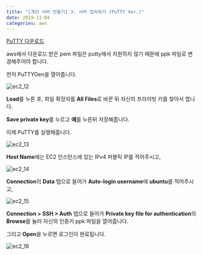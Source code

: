 ```yaml
---
title: "[개인 서버 만들기] 3. 서버 접속하기 (PuTTY Ver.)"
date: 2019-11-04
categories: aws
---
```


[PuTTY 다운로드](https://putty.ko.softonic.com/)

aws에서 다운로드 받은 pem 파일은 putty에서 지원하지 않기 때문에 ppk 파일로 변경해주어야 합니다.

먼저 PuTTYGen을 열어줍니다.

![ec2_12](https://user-images.githubusercontent.com/26007107/68112823-9afafb80-ff35-11e9-8afd-6c552ca82e3d.png)

**Load**를 누른 후, 파일 확장자를 **All Files**로 바꾼 뒤 자신의 프라이빗 키를 찾아서 엽니다.

**Save private key**를 누르고 **예**를 누른뒤 저장해줍니다.

이제 PuTTY를 실행해줍니다.

![ec2_13](https://user-images.githubusercontent.com/26007107/68112959-f200d080-ff35-11e9-8939-b5c3961d719c.png)

**Host Name**에는 EC2 인스턴스에 있는 IPv4 퍼블릭 IP를 적어주시고,

![ec2_14](https://user-images.githubusercontent.com/26007107/68113031-21afd880-ff36-11e9-9ac6-ba78901ca39c.png)

**Connection**의 **Data** 탭으로 들어가 **Auto-login username**에 **ubuntu**를 적어주시고,

![ec2_15](https://user-images.githubusercontent.com/26007107/68113102-4dcb5980-ff36-11e9-8e56-eb7d757525e3.png)

**Connection > SSH > Auth** 탭으로 들어가 **Private key file for authentication**의 **Browse**를 눌러 자신의 인증키 ppk 파일을 열어줍니다.

그리고 **Open**을 누르면 로그인이 완료됩니다.

![ec2_16](https://user-images.githubusercontent.com/26007107/68113212-8f5c0480-ff36-11e9-8c9b-bd13cc4b2856.png)
